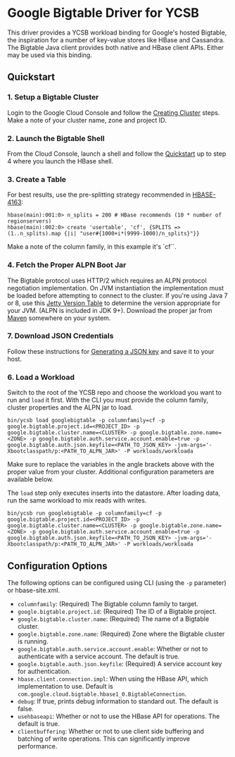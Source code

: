 <!--
Copyright (c) 2016 YCSB contributors. All rights reserved.

Licensed under the Apache License, Version 2.0 (the "License"); you
may not use this file except in compliance with the License. You
may obtain a copy of the License at

http://www.apache.org/licenses/LICENSE-2.0

Unless required by applicable law or agreed to in writing, software
distributed under the License is distributed on an "AS IS" BASIS,
WITHOUT WARRANTIES OR CONDITIONS OF ANY KIND, either express or
implied. See the License for the specific language governing
permissions and limitations under the License. See accompanying
LICENSE file.
-->

# Google Bigtable  Driver for YCSB

This driver provides a YCSB workload binding for Google's hosted Bigtable, the inspiration for a number of key-value stores like HBase and Cassandra. The Bigtable Java client provides both native and HBase client APIs. Either may be used via this binding.

## Quickstart

### 1. Setup a Bigtable Cluster

Login to the Google Cloud Console and follow the [Creating Cluster](https://cloud.google.com/bigtable/docs/creating-cluster) steps. Make a note of your cluster name, zone and project ID.

### 2. Launch the Bigtable Shell

From the Cloud Console, launch a shell and follow the [Quickstart](https://cloud.google.com/bigtable/docs/quickstart) up to step 4 where you launch the HBase shell.

### 3. Create a Table

For best results, use the pre-splitting strategy recommended in [HBASE-4163](https://issues.apache.org/jira/browse/HBASE-4163):

```
hbase(main):001:0> n_splits = 200 # HBase recommends (10 * number of regionservers)
hbase(main):002:0> create 'usertable', 'cf', {SPLITS => (1..n_splits).map {|i| "user#{1000+i*(9999-1000)/n_splits}"}}
```

Make a note of the column family, in this example it's `cf``.

### 4. Fetch the Proper ALPN Boot Jar

The Bigtable protocol uses HTTP/2 which requires an ALPN protocol negotiation implementation. On JVM instantiation the implementation must be loaded before attempting to connect to the cluster. If you're using Java 7 or 8, use this [Jetty Version Table](http://www.eclipse.org/jetty/documentation/current/alpn-chapter.html#alpn-versions) to determine the version appropriate for your JVM. (ALPN is included in JDK 9+). Download the proper jar from [Maven](http://search.maven.org/#search%7Cgav%7C1%7Cg%3A%22org.mortbay.jetty.alpn%22%20AND%20a%3A%22alpn-boot%22) somewhere on your system.

### 7. Download JSON Credentials

Follow these instructions for [Generating a JSON key](https://cloud.google.com/bigtable/docs/installing-hbase-shell#service-account) and save it to your host.

### 6. Load a Workload

Switch to the root of the YCSB repo and choose the workload you want to run and `load` it first. With the CLI you must provide the column family, cluster properties and the ALPN jar to load.

```
bin/ycsb load googlebigtable -p columnfamily=cf -p google.bigtable.project.id=<PROJECT_ID> -p google.bigtable.cluster.name=<CLUSTER> -p google.bigtable.zone.name=<ZONE> -p google.bigtable.auth.service.account.enable=true -p google.bigtable.auth.json.keyfile=<PATH_TO_JSON_KEY> -jvm-args='-Xbootclasspath/p:<PATH_TO_ALPN_JAR>' -P workloads/workloada

```

Make sure to replace the variables in the angle brackets above with the proper value from your cluster. Additional configuration parameters are available below.

The `load` step only executes inserts into the datastore. After loading data, run the same workload to mix reads with writes.

```
bin/ycsb run googlebigtable -p columnfamily=cf -p google.bigtable.project.id=<PROJECT_ID> -p google.bigtable.cluster.name=<CLUSTER> -p google.bigtable.zone.name=<ZONE> -p google.bigtable.auth.service.account.enable=true -p google.bigtable.auth.json.keyfile=<PATH_TO_JSON_KEY> -jvm-args='-Xbootclasspath/p:<PATH_TO_ALPN_JAR>' -P workloads/workloada

```

## Configuration Options

The following options can be configured using CLI (using the `-p` parameter) or hbase-site.xml.

* `columnfamily`: (Required) The Bigtable column family to target.
* `google.bigtable.project.id`: (Required) The ID of a Bigtable project.
* `google.bigtable.cluster.name`: (Required) The name of a Bigtable cluster.
* `google.bigtable.zone.name`: (Required) Zone where the Bigtable cluster is running.
* `google.bigtable.auth.service.account.enable`: Whether or not to authenticate with a service account. The default is true.
* `google.bigtable.auth.json.keyfile`: (Required) A service account key for authentication.
* `hbase.client.connection.impl`: When using the HBase API, which implementation to use. Default is `com.google.cloud.bigtable.hbase1_0.BigtableConnection`.
* `debug`: If true, prints debug information to standard out. The default is false.
* `usehbaseapi`: Whether or not to use the HBase API for operations. The default is true.
* `clientbuffering`: Whether or not to use client side buffering and batching of write operations. This can significantly improve performance.

